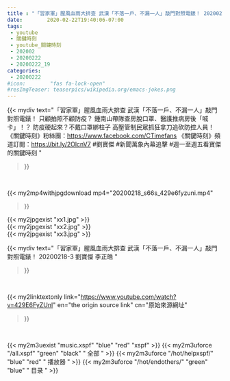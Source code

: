 ```yaml
---
title : "「習家軍」腥風血雨大排查 武漢「不落一戶、不漏一人」敲門對照電錶！ 20200218-3 劉寶傑 李正皓 "
date:        2020-02-22T19:40:06-07:00
tags:
 - youtube
 - 關鍵時刻
 - youtube_關鍵時刻
 - 202002
 - 20200222
 - 20200222_19
categories:
 - 20200222
#icon:        "fas fa-lock-open"
#resImgTeaser: teaserpics/wikipedia.org/emacs-jokes.png
---
```


{{< mydiv text="「習家軍」腥風血雨大排查 武漢「不落一戶、不漏一人」敲門對照電錶！ 只顧拍照不顧防疫？ 鍾南山帶隊查房脫口罩、醫護推病房後「喊卡」！？ 防疫硬起來？不戴口罩綁柱子 高壓管制民眾抓狂拿刀追砍防控人員！  《關鍵時刻》粉絲團：https://www.facebook.com/CTimefans 《關鍵時刻》頻道訂閱：https://bit.ly/2OlcnV7  #劉寶傑 #新聞萬象內幕追擊 #週一至週五看寶傑的關鍵時刻 "
>}}
<br>


{{< my2mp4withjpgdownload mp4="20200218_s66s_429e6fyzuni.mp4"
>}}

{{< my2jpgexist "xx1.jpg" >}}<br>
{{< my2jpgexist "xx2.jpg" >}}<br>
{{< my2jpgexist "xx3.jpg" >}}<br>



{{< mydiv text="「習家軍」腥風血雨大排查 武漢「不落一戶、不漏一人」敲門對照電錶！ 20200218-3 劉寶傑 李正皓 "
>}}
<br>

{{< my2linktextonly link="https://www.youtube.com/watch?v=429E6FyZUnI"
en="the origin source link" cn="原始來源網址"
>}}


<br>

{{< my2m3uexist "music.xspf"        "blue"   "red"    "xspf" >}} {{< my2m3uforce "/all.xspf"         "green"  "black"  " 全部 " >}} {{< my2m3uforce "/hot/helpxspf/"    "blue"   "red"    " 播放器 " >}} {{< my2m3uforce "/hot/endothers/"   "green"  "blue"   " 目录 " >}} 
